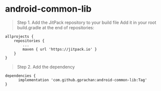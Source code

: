 # android-common-lib
> Step 1. Add the JitPack repository to your build file
Add it in your root build.gradle at the end of repositories:
```
allprojects {
	repositories {
		...
		maven { url 'https://jitpack.io' }
	}
}
  ```
  > Step 2. Add the dependency
  ```
dependencies {
		implementation 'com.github.gprachan:android-common-lib:Tag'
}
  ```
